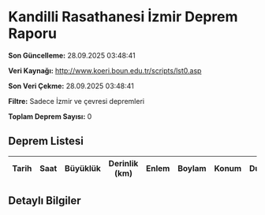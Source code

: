 # Kandilli Rasathanesi İzmir Deprem Raporu

**Son Güncelleme:** 28.09.2025 03:48:41

**Veri Kaynağı:** http://www.koeri.boun.edu.tr/scripts/lst0.asp

**Son Veri Çekme:** 28.09.2025 03:48:41

**Filtre:** Sadece İzmir ve çevresi depremleri

**Toplam Deprem Sayısı:** 0

## Deprem Listesi

| Tarih | Saat | Büyüklük | Derinlik (km) | Enlem | Boylam | Konum | Durum |
|-------|------|----------|---------------|-------|--------|-------|-------|

## Detaylı Bilgiler

